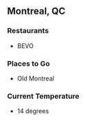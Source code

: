 ## Montreal, QC

### Restaurants
- BEVO

### Places to Go
- Old Montreal

### Current Temperature
- 14 degrees

